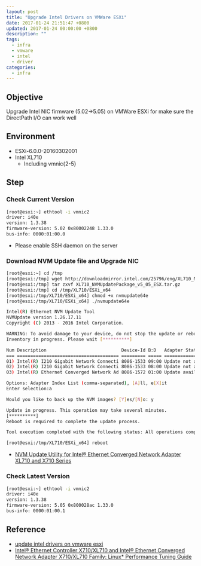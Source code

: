 ```yaml
---
layout: post
title: "Upgrade Intel Drivers on VMWare ESXi"
date: 2017-01-24 21:51:47 +0800
updated: 2017-01-24 00:00:00 +0800
description: ""
tags:
  - infra
  - vmware
  - intel
  - driver
categories:
  - infra
---
```


## Objective
Upgrade Intel NIC firmware (5.02->5.05) on VMWare ESXi for make sure the DirectPath I/O can work well

## Environment
- ESXi-6.0.0-20160302001
- Intel XL710
  - Including vmnic{2-5}

<!--more-->

## Step

### Check Current Version
```bash
[root@esxi:~] ethtool -i vmnic2
driver: i40e
version: 1.3.38
firmware-version: 5.02 0x80002248 1.33.0
bus-info: 0000:01:00.0
```
- Please enable SSH daemon on the server

### Download NVM Update file and Upgrade NIC
```bash
[root@esxi:~] cd /tmp
[root@esxi:/tmp] wget http://downloadmirror.intel.com/25796/eng/XL710_NVMUpdatePackage_v5_05_ESX.tar.gz
[root@esxi:/tmp] tar zxvf XL710_NVMUpdatePackage_v5_05_ESX.tar.gz
[root@esxi:/tmp] cd /tmp/XL710/ESXi_x64
[root@esxi:/tmp/XL710/ESXi_x64] chmod +x nvmupdate64e
[root@esxi:/tmp/XL710/ESXi_x64] ./nvmupdate64e

Intel(R) Ethernet NVM Update Tool
NVMUpdate version 1.26.17.11
Copyright (C) 2013 - 2016 Intel Corporation.

WARNING: To avoid damage to your device, do not stop the update or reboot or power off the system during this update.
Inventory in progress. Please wait [**********]

Num Description                            Device-Id B:D   Adapter Status
=== ====================================== ========= ===== ====================
01) Intel(R) I210 Gigabit Network Connecti 8086-1533 09:00 Update not available
02) Intel(R) I210 Gigabit Network Connecti 8086-1533 08:00 Update not available
03) Intel(R) Ethernet Converged Network Ad 8086-1572 01:00 Update available

Options: Adapter Index List (comma-separated), [A]ll, e[X]it
Enter selection:a

Would you like to back up the NVM images? [Y]es/[N]o: y

Update in progress. This operation may take several minutes.
[**********]
Reboot is required to complete the update process.

Tool execution completed with the following status: All operations completed successfully

[root@esxi:/tmp/XL710/ESXi_x64] reboot
```
- [NVM Update Utility for Intel® Ethernet Converged Network Adapter XL710 and X710 Series](https://downloadcenter.intel.com/download/24769#help)

### Check Latest Version
```bash
[root@esxi:~] ethtool -i vmnic2
driver: i40e
version: 1.3.38
firmware-version: 5.05 0x800028ac 1.33.0
bus-info: 0000:01:00.1
```

## Reference
- [update intel drivers on vmware esxi](http://www.it-book.co.uk/2835/update-intel-drivers-on-vmware-esxi)
- [Intel® Ethernet Controller X710/XL710 and Intel® Ethernet Converged Network Adapter X710/XL710 Family: Linux* Performance Tuning Guide](http://www.intel.com.tw/content/www/tw/zh/embedded/products/networking/xl710-x710-performance-tuning-linux-guide.html)
